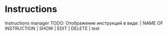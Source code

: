 # Instructions
Instructions manager
TODO:
Отображение инструкций в виде:
| NAME OF INSTRUCTION  | SHOW | EDIT | DELETE |
test